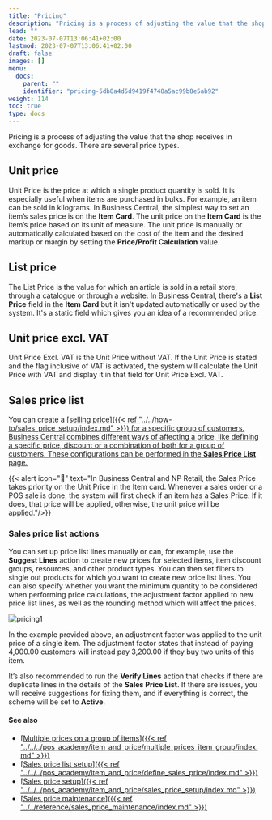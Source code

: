 ```yaml
---
title: "Pricing"
description: "Pricing is a process of adjusting the value that the shop receives in exchange for goods. There are several price types."
lead: ""
date: 2023-07-07T13:06:41+02:00
lastmod: 2023-07-07T13:06:41+02:00
draft: false
images: []
menu:
  docs:
    parent: ""
    identifier: "pricing-5db8a4d5d9419f4748a5ac99b8e5ab92"
weight: 114
toc: true
type: docs
---
```


Pricing is a process of adjusting the value that the shop receives in exchange for goods. There are several price types.

## Unit price

Unit Price is the price at which a single product quantity is sold. It is especially useful when items are purchased in bulks. For example, an item can be sold in kilograms. In Business Central, the simplest way to set an item’s sales price is on the **Item Card**. The unit price on the **Item Card** is the item’s price based on its unit of measure. The unit price is manually or automatically calculated based on the cost of the item and the desired markup or margin by setting the **Price/Profit Calculation** value.

## List price

The List Price is the value for which an article is sold in a retail store, through a catalogue or through a website. In Business Central, there's a **List Price** field in the **Item Card** but it isn't updated automatically or used by the system. It's a static field which gives you an idea of a recommended price.

## Unit price excl. VAT

Unit Price Excl. VAT is the Unit Price without VAT. If the Unit Price is stated and the flag inclusive of VAT is activated, the system will calculate the Unit Price with VAT and display it in that field for Unit Price Excl. VAT.

## Sales price list

You can create a [<ins>selling price<ins>]({{< ref "../../how-to/sales_price_setup/index.md" >}}) for a specific group of customers. Business Central combines different ways of affecting a price, like defining a specific price, discount or a combination of both for a group of customers. These configurations can be performed in the **Sales Price List** page.

{{< alert icon="📝" text="In Business Central and NP Retail, the Sales Price takes priority on the Unit Price in the Item card. Whenever a sales order or a POS sale is done, the system will first check if an item has a Sales Price. If it does, that price will be applied, otherwise, the unit price will be applied."/>}}

### Sales price list actions 

You can set up price list lines manually or can, for example, use the **Suggest Lines** action to create new prices for selected items, item discount groups, resources, and other product types. You can then set filters to single out products for which you want to create new price list lines. You can also specify whether you want the minimum quantity to be considered when performing price calculations, the adjustment factor applied to new price list lines, as well as the rounding method which will affect the prices. 

![pricing1](pricing1.png)

In the example provided above, an adjustment factor was applied to the unit price of a single item. The adjustment factor states that instead of paying 4,000.00 customers will instead pay 3,200.00 if they buy two units of this item.  

It’s also recommended to run the **Verify Lines** action that checks if there are duplicate lines in the details of the **Sales Price List**. If there are issues, you will receive suggestions for fixing them, and if everything is correct, the scheme will be set to **Active**.

#### See also

- [<ins>Multiple prices on a group of items<ins>]({{< ref "../../../pos_academy/item_and_price/multiple_prices_item_group/index.md" >}})
- [<ins>Sales price list setup<ins>]({{< ref "../../../pos_academy/item_and_price/define_sales_price/index.md" >}})
- [<ins>Sales price setup<ins>]({{< ref "../../../pos_academy/item_and_price/sales_price_setup/index.md" >}})
- [<ins>Sales price maintenance<ins>]({{< ref "../../reference/sales_price_maintenance/index.md" >}})